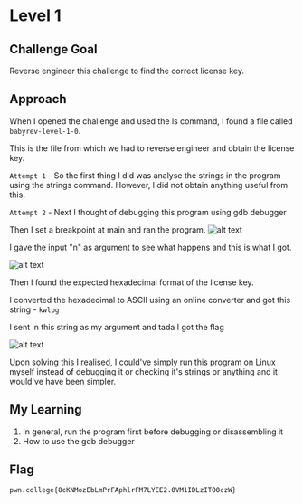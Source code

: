 # Level 1

## Challenge Goal 

Reverse engineer this challenge to find the correct license key.

## Approach

When I opened the challenge and used the ls command, I found a file called `babyrev-level-1-0`.

This is the file from which we had to reverse engineer and obtain the license key.

`Attempt 1` - So the first thing I did was analyse the strings in the program using the strings command. However, I did not obtain anything useful from this.

`Attempt 2` - Next I thought of debugging this program using gdb debugger

Then I set a breakpoint at main and ran the program.
![alt text](./Images/Level1.0(1).png)

I gave the input "n" as argument to see what happens and this is what I got.

![alt text](./Images/Level1.0(2).png)

Then I found the expected hexadecimal format of the license key. 

I converted the hexadecimal to ASCII using an online converter and got this string - `kwlpg`

I sent in this string as my argument and tada I got the flag

![alt text](./Images/Level1.0(3).png)

Upon solving this I realised, I could've simply run this program on Linux myself instead of debugging it or checking it's strings or anything and it would've have been simpler.

## My Learning

1. In general, run the program first before debugging or disassembling it
2. How to use the gdb debugger

## Flag
`pwn.college{8cKNMozEbLmPrFAphlrFM7LYEE2.0VM1IDLzITO0czW}`